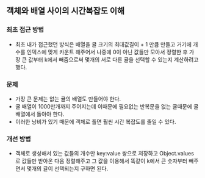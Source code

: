 ## 객체와 배열 사이의 시간복잡도 이해

### 최초 접근 방법

- 최초 내가 접근했던 방식은 배열을 귤 크기의 최대값길이 + 1 만큼 만들고 거기에 개수를 인덱스에 맞게 카운트 해주어서 나중에 0이 아닌 값들만 모아서 정렬한 후 가장 큰 값부터 k에서 빼줌으로써 몇개의 서로 다른 귤을 선택할 수 있는지 계산하려고 했다.

### 문제

- 가장 큰 문제는 없는 귤의 배열도 만들어야 한다.
- 귤 배열이 1000만개까지 주어지는데 이때문에 필요없는 반복문을 없는 귤때문에 귤배열에서 돌아야 한다.
- 이러한 낭비가 있기 때문에 객체로 풀면 훨씬 시간 복잡도를 줄일 수 있다.

### 개선 방법

- 객체로 생성해서 있는 값들의 개수만 key:value 쌍으로 저장하고 Object.values로 값들만 받아온 다음 정렬해주고 그 값을 이용해서 똑같이 k에서 큰 숫자부터 빼주면서 몇개의 귤이 선택되는지 구하면 된다.
